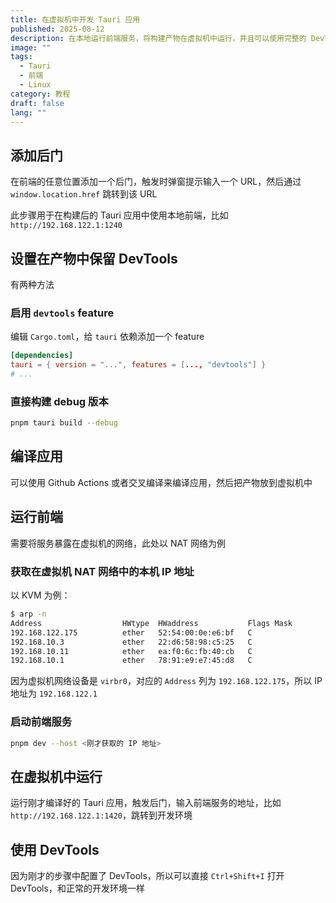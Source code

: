 ```yaml
---
title: 在虚拟机中开发 Tauri 应用
published: 2025-08-12
description: 在本地运行前端服务，将构建产物在虚拟机中运行，并且可以使用完整的 DevTools
image: ""
tags:
  - Tauri
  - 前端
  - Linux
category: 教程
draft: false
lang: ""
---
```


## 添加后门

在前端的任意位置添加一个后门，触发时弹窗提示输入一个 URL，然后通过 `window.location.href` 跳转到该 URL

此步骤用于在构建后的 Tauri 应用中使用本地前端，比如 `http://192.168.122.1:1240`

## 设置在产物中保留 DevTools

有两种方法

### 启用 `devtools` feature

编辑 `Cargo.toml`，给 `tauri` 依赖添加一个 feature

```toml
[dependencies]
tauri = { version = "...", features = [..., "devtools"] }
# ...
```

### 直接构建 debug 版本

```sh
pnpm tauri build --debug
```

## 编译应用

可以使用 Github Actions 或者交叉编译来编译应用，然后把产物放到虚拟机中

## 运行前端

需要将服务暴露在虚拟机的网络，此处以 NAT 网络为例

### 获取在虚拟机 NAT 网络中的本机 IP 地址

以 KVM 为例：

```sh
$ arp -n
Address                  HWtype  HWaddress           Flags Mask            Iface
192.168.122.175          ether   52:54:00:0e:e6:bf   C                     virbr0
192.168.10.3             ether   22:d6:58:98:c5:25   C                     wlp0s20f3
192.168.10.11            ether   ea:f0:6c:fb:40:cb   C                     wlp0s20f3
192.168.10.1             ether   78:91:e9:e7:45:d8   C                     wlp0s20f3
```

因为虚拟机网络设备是 `virbr0`，对应的 `Address` 列为 `192.168.122.175`，所以 IP 地址为 `192.168.122.1`

### 启动前端服务

```sh
pnpm dev --host <刚才获取的 IP 地址>
```

## 在虚拟机中运行

运行刚才编译好的 Tauri 应用，触发后门，输入前端服务的地址，比如 `http://192.168.122.1:1420`，跳转到开发环境

## 使用 DevTools

因为刚才的步骤中配置了 DevTools，所以可以直接 `Ctrl+Shift+I` 打开 DevTools，和正常的开发环境一样
